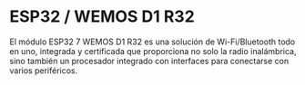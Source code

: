 # ESP32 / WEMOS D1 R32

El módulo ESP32 7 WEMOS D1 R32 es una solución de Wi-Fi/Bluetooth todo en uno, integrada y certificada que proporciona no solo la radio inalámbrica, sino también un procesador integrado con interfaces para conectarse con varios periféricos.
